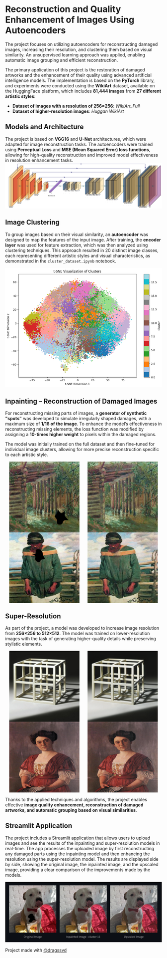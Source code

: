 # Reconstruction and Quality Enhancement of Images Using Autoencoders

The project focuses on utilizing autoencoders for reconstructing damaged images, increasing their resolution, and clustering them based on visual similarity. An unsupervised learning approach was applied, enabling automatic image grouping and efficient reconstruction.

The primary application of this project is the restoration of damaged artworks and the enhancement of their quality using advanced artificial intelligence models. The implementation is based on the **PyTorch** library, and experiments were conducted using the **WikiArt** dataset, available on the HuggingFace platform, which includes **81,444 images** from **27 different artistic styles**:

- **Dataset of images with a resolution of 256×256**: *WikiArt_Full*
- **Dataset of higher-resolution images**: *Huggan WikiArt*

## Models and Architecture

The project is based on **VGG16** and **U-Net** architectures, which were adapted for image reconstruction tasks. The autoencoders were trained using **Perceptual Loss** and **MSE (Mean Squared Error) loss functions**, allowing for high-quality reconstruction and improved model effectiveness in resolution enhancement tasks.
![alt text](images/autoenc_arch.png)
## Image Clustering

To group images based on their visual similarity, an **autoencoder** was designed to map the features of the input image. After training, the **encoder layer** was used for feature extraction, which was then analyzed using clustering techniques. This approach resulted in 20 distinct image classes, each representing different artistic styles and visual characteristics, as demonstrated in the `cluster_dataset.ipynb` notebook.

![alt text](images/clusters_vis.png)

## Inpainting – Reconstruction of Damaged Images

For reconstructing missing parts of images, a **generator of synthetic "spots"** was developed to simulate irregularly shaped damages, with a maximum size of **1/16 of the image**. To enhance the model’s effectiveness in reconstructing missing elements, the loss function was modified by assigning a **10-times higher weight** to pixels within the damaged regions.

The model was initially trained on the full dataset and then fine-tuned for individual image clusters, allowing for more precise reconstruction specific to each artistic style.

<div style="display: flex; justify-content: space-around;">
    <img src="images/barn_dmg.png" alt="Cube Small" width="45%">
    <img src="images/barn_fix.png" alt="Cube Enhanced" width="45%">
</div>

<div style="display: flex; justify-content: space-around;">
    <img src="images/chilldude_dmg.png" alt="Cube Small" width="45%">
    <img src="images/chilldude_fix.png" alt="Cube Enhanced" width="45%">
</div>

## Super-Resolution

As part of the project, a model was developed to increase image resolution from **256×256 to 512×512**. The model was trained on lower-resolution images with the task of generating higher-quality details while preserving stylistic elements.

<div style="display: flex; justify-content: space-around;">
    <img src="images/cube_small.png" alt="Cube Small" width="45%">
    <img src="images/cube_enhanced.png" alt="Cube Enhanced" width="45%">
</div>

<div style="display: flex; justify-content: space-around;">
    <img src="images/lady_small.png" alt="Lady Small" width="45%">
    <img src="images/lady_enhanced.png" alt="Lady Enhanced" width="45%">
</div>

Thanks to the applied techniques and algorithms, the project enables effective **image quality enhancement, reconstruction of damaged artworks, and automatic grouping based on visual similarities**.

## Streamlit Application

The project includes a Streamlit application that allows users to upload images and see the results of the inpainting and super-resolution models in real-time. The app processes the uploaded image by first reconstructing any damaged parts using the inpainting model and then enhancing the resolution using the super-resolution model. The results are displayed side by side, showing the original image, the inpainted image, and the upscaled image, providing a clear comparison of the improvements made by the models.

![alt text](images/dog_gentleman.png)

Project made with [@dragssvd](https://github.com/dragssvd)
